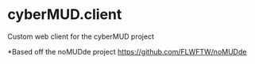 # cyberMUD.client
Custom web client for the cyberMUD project

*Based off the noMUDde project https://github.com/FLWFTW/noMUDde
